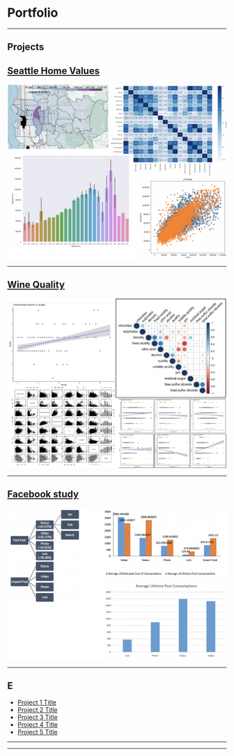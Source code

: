 # Portfolio

---
## Projects

## [Seattle Home Values](www.tytinker.com)
<img src="images/housing_compilation.png"/>

---
## [Wine Quality](www.tytinker.com)
<img src="images/wine_compilation.png"/>

---
## [Facebook study](www.tytinker.com)
<img src="images/facebook_compilation.png"/>

---

## E

- [Project 1 Title](http://example.com/)
- [Project 2 Title](http://example.com/)
- [Project 3 Title](http://example.com/)
- [Project 4 Title](http://example.com/)
- [Project 5 Title](http://example.com/)

---




---

